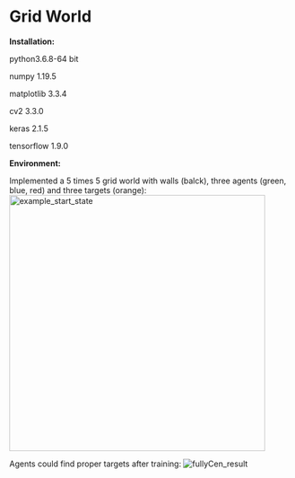 # Grid World
**Installation:**

python3.6.8-64 bit

numpy 1.19.5

matplotlib 3.3.4

cv2 3.3.0

keras 2.1.5

tensorflow 1.9.0


**Environment:**

Implemented a 5 times 5 grid world with walls (balck), three agents (green, blue, red) and three targets (orange):
<img width="456" alt="example_start_state" src="https://user-images.githubusercontent.com/60335722/117495476-86ccfb80-af2a-11eb-9d0a-8239b20c2660.png">




Agents could find proper targets after training:
![fullyCen_result](https://user-images.githubusercontent.com/60335722/117496616-25a62780-af2c-11eb-916c-8014c5574855.gif)


